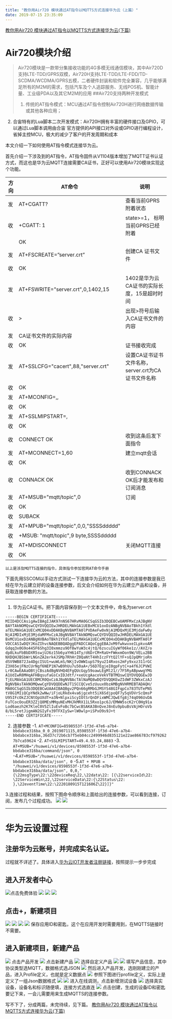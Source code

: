 ```yaml
---
title: "教你用Air720 模块通过AT指令以MQTTS方式连接华为云（上篇）"
date: 2019-07-15 23:35:09
---
```


[教你用Air720 模块通过AT指令以MQTTS方式连接华为云(下篇)](http://oldask.openluat.com/article/903)
# Air720模块介绍
> Air720模块是一款带分集接收功能的4G多模无线通信模块，其中Air720D支持LTE-TDD/GPRS双模，Air720H支持LTE-TDD/LTE-FDD/TD-SCDMA/WCDMA/GPRS五模，二者硬件封装和软件完全兼容，几乎能够满足所有的M2M的需求，包括汽车及个人追踪服务、无线POS机、智能计量、工业级PDA以及其它M2M的应用
##Air720支持两种开发模式
> 1. 传统的AT指令模式：MCU通过AT指令控制Air720H进行网络数据传输或其他各种应用；
2. 合宙特有的Lua脚本二次开发模式：Air720H拥有丰富的硬件接口及GPIO，可以通过Lua脚本调用由合宙
官方提供的API接口对外设或GPIO进行编程设计，省掉主控MCU，极大的减少了客户的开发周期和成本

本文介绍一下如何使用AT指令模式连接华为云。

首先介绍一下涉及到的AT指令，AT指令固件从V1104版本增加了MQTT证书认证方式，而这也是华为云MQTT连接需要CA证书，正好可以使用Air720模块实现这个功能。

| 方向 | AT命令  | 说明 |
| ------------ | ------------ | ------------ |
| 发 | AT+CGATT?| 查看当前GPRS附着状态
| 收 | +CGATT: 1 |state>=1， 标明当前GPRS已经附着
|    | OK | |
| 发 | AT+FSCREATE=”server.crt”|创建CA 证书文件
| 收 | OK | |
|发 | AT+FSWRITE="server.crt",0,1402,15|1402是华为云CA证书的实际长度，15是超时时间|
|收|>|出现>符号后输入CA证书文件的内容|
|发|CA证书文件的实际内容||
|收|OK|证书接收完成|
|发|AT+SSLCFG="cacert",88,"server.crt"|设置CA证书证书文件名称， server.crt为CA证书文件名称|
|收|OK||
|发|AT+MCONFIG=<clientid>,<username>,<password>|
|收|OK||
|发|AT+SSLMIPSTART=<svraddr>,<port>||
|收|OK||
|收|CONNECT OK|收到这条后发下面指令|
|发|AT+MCONNECT=1,60|建立mqtt会话|
|收|OK||
|收|CONNACK OK|收到CONNACK OK后才能发布和订阅消息|
|发|AT+MSUB="mqtt/topic",0|订阅|
|收|OK||
|收|SUBACK||
|发|AT+MPUB="mqtt/topic",0,0,"SSSSddddd"||
|收|+MSUB: "mqtt/topic",9 byte,SSSSddddd||
|发|AT+MDISCONNECT|关闭MQTT连接|
|收|OK||

`以上是涉及MQTTS连接的指令，具体指令参加官网AT命令手册`

下面先用SSCOM以手动方式测试一下连接华为云的方法，其中的连接参数是我已经在华为云建立好的设备连接参数，后文会介绍如何在华为云建立产品和设备，并获取连接参数的方法。


------------

1. 华为云CA证书。把下面内容保存到一个文本文件中，命名为server.crt
```
-----BEGIN CERTIFICATE-----
MIID4DCCAsigAwIBAgIJAK97nNS67HRvMA0GCSqGSIb3DQEBCwUAMFMxCzAJBgNV
BAYTAkNOMQswCQYDVQQIEwJHRDELMAkGA1UEBxMCU1oxDzANBgNVBAoTBkh1YXdl
aTELMAkGA1UECxMCQ04xDDAKBgNVBAMTA0lPVDAeFw0xNjA1MDQxMjE3MjdaFw0y
NjA1MDIxMjE3MjdaMFMxCzAJBgNVBAYTAkNOMQswCQYDVQQIEwJHRDELMAkGA1UE
BxMCU1oxDzANBgNVBAoTBkh1YXdlaTELMAkGA1UECxMCQ04xDDAKBgNVBAMTA0lP
VDCCASIwDQYJKoZIhvcNAQEBBQADggEPADCCAQoCggEBAJxM9fwkwvxeILpkvoAM
Gdqq3x0G9o445F6Shg3I0xmmzu9Of8wYuW3c4jtQ/6zscuIGyWf06ke1z//AVZ/o
dp8LkuFbBbDXR5swjUJ6z15b6yaYH614Ty/d6DrCM+RaU+FWmxmOon9W/VELu2BB
NXDQHJBSbWrLNGnZA2erk4JSMp7RhHrZ0QaNtT4HhIczFYtQ2lYF+sQJpQMrjoRn
dSV9WB872Ja4DgcISU1+wuWLmS/NKjIvOWW1upS79yu2I4Rxos2mFy9xxz311rGC
Z3X65ejFNzCUrNgf6NEP1N7wB9hUu7u50aA+/56D7EgjeI0gpFytC+a4f6JCPVWI
Lr0CAwEAAaOBtjCBszAdBgNVHQ4EFgQUcGqy59oawLEgMl21//7F5RyABpwwgYMG
A1UdIwR8MHqAFHBqsufaGsCxIDJdtf/+xeUcgAacoVekVTBTMQswCQYDVQQGEwJD
TjELMAkGA1UECBMCR0QxCzAJBgNVBAcTAlNaMQ8wDQYDVQQKEwZIdWF3ZWkxCzAJ
BgNVBAsTAkNOMQwwCgYDVQQDEwNJT1SCCQCve5zUuux0bzAMBgNVHRMEBTADAQH/
MA0GCSqGSIb3DQEBCwUAA4IBAQBgv2PQn66gRMbGJMSYS48GIFqpCo783TUTePNS
tV8G1MIiQCpYNdk2wNw/iFjoLRkdx4va6jgceht5iX6SdjpoQF7y5qVDVrScQmsP
U95IFcOkZJCNtOpUXdT+a3N+NlpxiScyIOtSrQnDFixWMCJQwEfg8j74qO96UvDA
FuTCocOouER3ZZjQ8MEsMMquNEvMHJkMRX11L5Rxo1pc6J/EMWW5scK2rC0Hg91a
Lod6aezh2K7KleC0V5ZlIuEvFoBc7bCwcBSAKA3BnQveJ8nEu9pbuBsVAjHOroVb
8/bL5retJigmAN2GIyFv39TFXIySw+lW0wlp+iSPxO9s9J+t
-----END CERTIFICATE-----
```
2. 连接参数
-1.  `AT+MCONFIG=8598553f-1f3d-47e6-a7b4-bbdabce316ba_0_0_2019071115,8598553f-1f3d-47e6-a7b4-bbdabce316ba,36d37c72b6cb7f5eb04cc2499946d835121e22ae866783cf9792627b7ca59624`
-2. `AT+SSLMIPSTART=49.4.93.24,8883`
-3. `AT+MSUB="/huawei/v1/devices/8598553f-1f3d-47e6-a7b4-bbdabce316ba/command/json", 0`
-4.`AT+MSUB="/huawei/v1/devices/8598553f-1f3d-47e6-a7b4-bbdabce316ba/data/json", 0`
-5.`AT + MPUB = "/huawei/v1/devices/8598553f-1f3d-47e6-a7b4-bbdabce316ba/data/json", 0,0,"{\22msgType\22:\22deviceReq\22,\22data\22: [{\22serviceId\22: \22ServiceWin\22,\22serviceData\22:{\22Status\22: },\22eventTime\22:\2220180915T121606Z\22}]}"`

3.连接过程和结果，按照下图命令顺序和上面给出的连接参数，可以看到连接，订阅，发布几个过程成功。
![](http://doc.openluat.com/api/static/editormd/php/../uploads/5_73562.jpg)
![](http://doc.openluat.com/api/static/editormd/php/../uploads/5_58465.jpg)


------------
# 华为云设置过程
## 注册华为云账号，并完成实名认证。
过程就不详述了。具体进入[华为云IOT开发者注册链接](https://developer.huaweicloud.com/iot "华为云IOT开发者注册")，按照提示一步步完成
## 进入开发者中心
![点击免费体验](http://doc.openluat.com/api/static/editormd/php/../uploads/5_39077.jpg "点击免费体验")
![](http://doc.openluat.com/api/static/editormd/php/../uploads/5_65241.jpg)
![](http://doc.openluat.com/api/static/editormd/php/../uploads/5_13351.jpg)
![](http://doc.openluat.com/api/static/editormd/php/../uploads/5_78907.jpg)

## 点击+，新建项目
![](http://doc.openluat.com/api/static/editormd/php/../uploads/5_14074.jpg)
![](http://doc.openluat.com/api/static/editormd/php/../uploads/5_57252.jpg)
![](http://doc.openluat.com/api/static/editormd/php/../uploads/5_80437.jpg)
![](http://doc.openluat.com/api/static/editormd/php/../uploads/5_31978.jpg)
保存应用ID和密匙，这个在应用开发时需要用到，在MQTTS链接时不需要。
## 进入新建项目，新建产品
![](http://doc.openluat.com/api/static/editormd/php/../uploads/5_37227.jpg)
点击产品开发
![](http://doc.openluat.com/api/static/editormd/php/../uploads/5_16380.jpg)
点击新建产品
![](http://doc.openluat.com/api/static/editormd/php/../uploads/5_85695.jpg)
选择自定义产品
![](http://doc.openluat.com/api/static/editormd/php/../uploads/5_37466.jpg)
![](http://doc.openluat.com/api/static/editormd/php/../uploads/5_62749.jpg)
填写产品信息，其中协议类型选MQTT，数据格式选JSON
![](http://doc.openluat.com/api/static/editormd/php/../uploads/5_76915.jpg)
然后进入产品开发，选刚刚建立的产品，进入Profile定义，也就是定义数据点
![](http://doc.openluat.com/api/static/editormd/php/../uploads/5_80871.jpg)
参照下图进行profile定义，实际上是定义了一组Json数据格式
![](http://doc.openluat.com/api/static/editormd/php/../uploads/5_40313.jpg)
![](http://doc.openluat.com/api/static/editormd/php/../uploads/5_80136.jpg)
进入在线调测，点击新增测试设备
![](http://doc.openluat.com/api/static/editormd/php/../uploads/5_97498.jpg)
选择真实设备，设备名和标识随便填，连接方式选直连
![](http://doc.openluat.com/api/static/editormd/php/../uploads/5_99369.jpg)
点击创建，生成的设备ID和密匙要记下来，一会儿需要用来生成MQTTS的连接参数。

写不下了，分成两篇，未完待续，见下篇。
[教你用Air720 模块通过AT指令以MQTTS方式连接华为云(下篇)](http://oldask.openluat.com/article/903)

